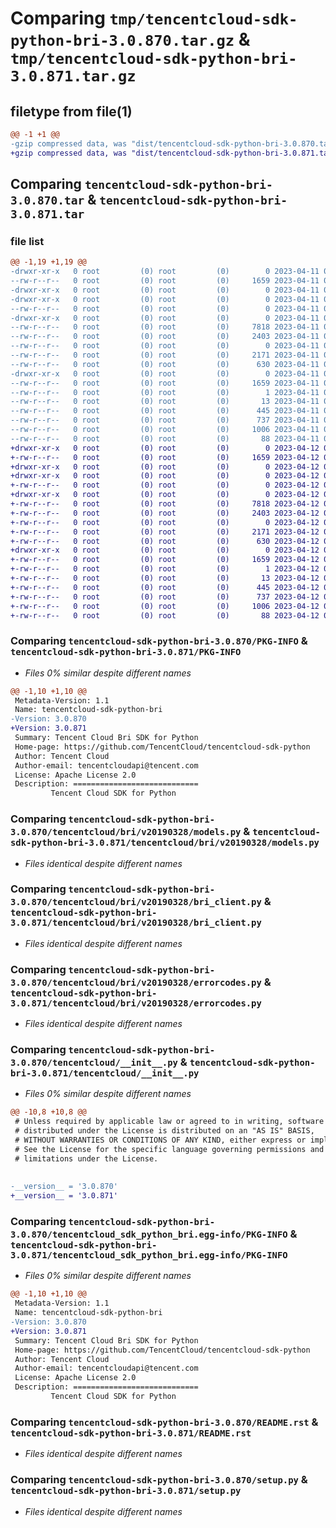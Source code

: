 # Comparing `tmp/tencentcloud-sdk-python-bri-3.0.870.tar.gz` & `tmp/tencentcloud-sdk-python-bri-3.0.871.tar.gz`

## filetype from file(1)

```diff
@@ -1 +1 @@
-gzip compressed data, was "dist/tencentcloud-sdk-python-bri-3.0.870.tar", last modified: Tue Apr 11 03:24:29 2023, max compression
+gzip compressed data, was "dist/tencentcloud-sdk-python-bri-3.0.871.tar", last modified: Wed Apr 12 00:17:28 2023, max compression
```

## Comparing `tencentcloud-sdk-python-bri-3.0.870.tar` & `tencentcloud-sdk-python-bri-3.0.871.tar`

### file list

```diff
@@ -1,19 +1,19 @@
-drwxr-xr-x   0 root         (0) root         (0)        0 2023-04-11 03:24:29.000000 tencentcloud-sdk-python-bri-3.0.870/
--rw-r--r--   0 root         (0) root         (0)     1659 2023-04-11 03:24:29.000000 tencentcloud-sdk-python-bri-3.0.870/PKG-INFO
-drwxr-xr-x   0 root         (0) root         (0)        0 2023-04-11 03:24:29.000000 tencentcloud-sdk-python-bri-3.0.870/tencentcloud/
-drwxr-xr-x   0 root         (0) root         (0)        0 2023-04-11 03:24:29.000000 tencentcloud-sdk-python-bri-3.0.870/tencentcloud/bri/
--rw-r--r--   0 root         (0) root         (0)        0 2023-04-11 03:24:29.000000 tencentcloud-sdk-python-bri-3.0.870/tencentcloud/bri/__init__.py
-drwxr-xr-x   0 root         (0) root         (0)        0 2023-04-11 03:24:29.000000 tencentcloud-sdk-python-bri-3.0.870/tencentcloud/bri/v20190328/
--rw-r--r--   0 root         (0) root         (0)     7818 2023-04-11 03:24:29.000000 tencentcloud-sdk-python-bri-3.0.870/tencentcloud/bri/v20190328/models.py
--rw-r--r--   0 root         (0) root         (0)     2403 2023-04-11 03:24:29.000000 tencentcloud-sdk-python-bri-3.0.870/tencentcloud/bri/v20190328/bri_client.py
--rw-r--r--   0 root         (0) root         (0)        0 2023-04-11 03:24:29.000000 tencentcloud-sdk-python-bri-3.0.870/tencentcloud/bri/v20190328/__init__.py
--rw-r--r--   0 root         (0) root         (0)     2171 2023-04-11 03:24:29.000000 tencentcloud-sdk-python-bri-3.0.870/tencentcloud/bri/v20190328/errorcodes.py
--rw-r--r--   0 root         (0) root         (0)      630 2023-04-11 03:24:29.000000 tencentcloud-sdk-python-bri-3.0.870/tencentcloud/__init__.py
-drwxr-xr-x   0 root         (0) root         (0)        0 2023-04-11 03:24:29.000000 tencentcloud-sdk-python-bri-3.0.870/tencentcloud_sdk_python_bri.egg-info/
--rw-r--r--   0 root         (0) root         (0)     1659 2023-04-11 03:24:29.000000 tencentcloud-sdk-python-bri-3.0.870/tencentcloud_sdk_python_bri.egg-info/PKG-INFO
--rw-r--r--   0 root         (0) root         (0)        1 2023-04-11 03:24:29.000000 tencentcloud-sdk-python-bri-3.0.870/tencentcloud_sdk_python_bri.egg-info/dependency_links.txt
--rw-r--r--   0 root         (0) root         (0)       13 2023-04-11 03:24:29.000000 tencentcloud-sdk-python-bri-3.0.870/tencentcloud_sdk_python_bri.egg-info/top_level.txt
--rw-r--r--   0 root         (0) root         (0)      445 2023-04-11 03:24:29.000000 tencentcloud-sdk-python-bri-3.0.870/tencentcloud_sdk_python_bri.egg-info/SOURCES.txt
--rw-r--r--   0 root         (0) root         (0)      737 2023-04-11 03:24:29.000000 tencentcloud-sdk-python-bri-3.0.870/README.rst
--rw-r--r--   0 root         (0) root         (0)     1006 2023-04-11 03:24:29.000000 tencentcloud-sdk-python-bri-3.0.870/setup.py
--rw-r--r--   0 root         (0) root         (0)       88 2023-04-11 03:24:29.000000 tencentcloud-sdk-python-bri-3.0.870/setup.cfg
+drwxr-xr-x   0 root         (0) root         (0)        0 2023-04-12 00:17:28.000000 tencentcloud-sdk-python-bri-3.0.871/
+-rw-r--r--   0 root         (0) root         (0)     1659 2023-04-12 00:17:28.000000 tencentcloud-sdk-python-bri-3.0.871/PKG-INFO
+drwxr-xr-x   0 root         (0) root         (0)        0 2023-04-12 00:17:28.000000 tencentcloud-sdk-python-bri-3.0.871/tencentcloud/
+drwxr-xr-x   0 root         (0) root         (0)        0 2023-04-12 00:17:28.000000 tencentcloud-sdk-python-bri-3.0.871/tencentcloud/bri/
+-rw-r--r--   0 root         (0) root         (0)        0 2023-04-12 00:17:28.000000 tencentcloud-sdk-python-bri-3.0.871/tencentcloud/bri/__init__.py
+drwxr-xr-x   0 root         (0) root         (0)        0 2023-04-12 00:17:28.000000 tencentcloud-sdk-python-bri-3.0.871/tencentcloud/bri/v20190328/
+-rw-r--r--   0 root         (0) root         (0)     7818 2023-04-12 00:17:28.000000 tencentcloud-sdk-python-bri-3.0.871/tencentcloud/bri/v20190328/models.py
+-rw-r--r--   0 root         (0) root         (0)     2403 2023-04-12 00:17:28.000000 tencentcloud-sdk-python-bri-3.0.871/tencentcloud/bri/v20190328/bri_client.py
+-rw-r--r--   0 root         (0) root         (0)        0 2023-04-12 00:17:28.000000 tencentcloud-sdk-python-bri-3.0.871/tencentcloud/bri/v20190328/__init__.py
+-rw-r--r--   0 root         (0) root         (0)     2171 2023-04-12 00:17:28.000000 tencentcloud-sdk-python-bri-3.0.871/tencentcloud/bri/v20190328/errorcodes.py
+-rw-r--r--   0 root         (0) root         (0)      630 2023-04-12 00:17:28.000000 tencentcloud-sdk-python-bri-3.0.871/tencentcloud/__init__.py
+drwxr-xr-x   0 root         (0) root         (0)        0 2023-04-12 00:17:28.000000 tencentcloud-sdk-python-bri-3.0.871/tencentcloud_sdk_python_bri.egg-info/
+-rw-r--r--   0 root         (0) root         (0)     1659 2023-04-12 00:17:28.000000 tencentcloud-sdk-python-bri-3.0.871/tencentcloud_sdk_python_bri.egg-info/PKG-INFO
+-rw-r--r--   0 root         (0) root         (0)        1 2023-04-12 00:17:28.000000 tencentcloud-sdk-python-bri-3.0.871/tencentcloud_sdk_python_bri.egg-info/dependency_links.txt
+-rw-r--r--   0 root         (0) root         (0)       13 2023-04-12 00:17:28.000000 tencentcloud-sdk-python-bri-3.0.871/tencentcloud_sdk_python_bri.egg-info/top_level.txt
+-rw-r--r--   0 root         (0) root         (0)      445 2023-04-12 00:17:28.000000 tencentcloud-sdk-python-bri-3.0.871/tencentcloud_sdk_python_bri.egg-info/SOURCES.txt
+-rw-r--r--   0 root         (0) root         (0)      737 2023-04-12 00:17:28.000000 tencentcloud-sdk-python-bri-3.0.871/README.rst
+-rw-r--r--   0 root         (0) root         (0)     1006 2023-04-12 00:17:28.000000 tencentcloud-sdk-python-bri-3.0.871/setup.py
+-rw-r--r--   0 root         (0) root         (0)       88 2023-04-12 00:17:28.000000 tencentcloud-sdk-python-bri-3.0.871/setup.cfg
```

### Comparing `tencentcloud-sdk-python-bri-3.0.870/PKG-INFO` & `tencentcloud-sdk-python-bri-3.0.871/PKG-INFO`

 * *Files 0% similar despite different names*

```diff
@@ -1,10 +1,10 @@
 Metadata-Version: 1.1
 Name: tencentcloud-sdk-python-bri
-Version: 3.0.870
+Version: 3.0.871
 Summary: Tencent Cloud Bri SDK for Python
 Home-page: https://github.com/TencentCloud/tencentcloud-sdk-python
 Author: Tencent Cloud
 Author-email: tencentcloudapi@tencent.com
 License: Apache License 2.0
 Description: ============================
         Tencent Cloud SDK for Python
```

### Comparing `tencentcloud-sdk-python-bri-3.0.870/tencentcloud/bri/v20190328/models.py` & `tencentcloud-sdk-python-bri-3.0.871/tencentcloud/bri/v20190328/models.py`

 * *Files identical despite different names*

### Comparing `tencentcloud-sdk-python-bri-3.0.870/tencentcloud/bri/v20190328/bri_client.py` & `tencentcloud-sdk-python-bri-3.0.871/tencentcloud/bri/v20190328/bri_client.py`

 * *Files identical despite different names*

### Comparing `tencentcloud-sdk-python-bri-3.0.870/tencentcloud/bri/v20190328/errorcodes.py` & `tencentcloud-sdk-python-bri-3.0.871/tencentcloud/bri/v20190328/errorcodes.py`

 * *Files identical despite different names*

### Comparing `tencentcloud-sdk-python-bri-3.0.870/tencentcloud/__init__.py` & `tencentcloud-sdk-python-bri-3.0.871/tencentcloud/__init__.py`

 * *Files 0% similar despite different names*

```diff
@@ -10,8 +10,8 @@
 # Unless required by applicable law or agreed to in writing, software
 # distributed under the License is distributed on an "AS IS" BASIS,
 # WITHOUT WARRANTIES OR CONDITIONS OF ANY KIND, either express or implied.
 # See the License for the specific language governing permissions and
 # limitations under the License.
 
 
-__version__ = '3.0.870'
+__version__ = '3.0.871'
```

### Comparing `tencentcloud-sdk-python-bri-3.0.870/tencentcloud_sdk_python_bri.egg-info/PKG-INFO` & `tencentcloud-sdk-python-bri-3.0.871/tencentcloud_sdk_python_bri.egg-info/PKG-INFO`

 * *Files 0% similar despite different names*

```diff
@@ -1,10 +1,10 @@
 Metadata-Version: 1.1
 Name: tencentcloud-sdk-python-bri
-Version: 3.0.870
+Version: 3.0.871
 Summary: Tencent Cloud Bri SDK for Python
 Home-page: https://github.com/TencentCloud/tencentcloud-sdk-python
 Author: Tencent Cloud
 Author-email: tencentcloudapi@tencent.com
 License: Apache License 2.0
 Description: ============================
         Tencent Cloud SDK for Python
```

### Comparing `tencentcloud-sdk-python-bri-3.0.870/README.rst` & `tencentcloud-sdk-python-bri-3.0.871/README.rst`

 * *Files identical despite different names*

### Comparing `tencentcloud-sdk-python-bri-3.0.870/setup.py` & `tencentcloud-sdk-python-bri-3.0.871/setup.py`

 * *Files identical despite different names*

